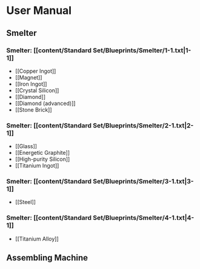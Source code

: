 # User Manual

## Smelter

### Smelter: [[content/Standard Set/Blueprints/Smelter/1-1.txt|1-1]]

- [[Copper Ingot]]
- [[Magnet]]
- [[Iron Ingot]]
- [[Crystal Silicon]]
- [[Diamond]]
- [[Diamond (advanced)]]
- [[Stone Brick]]

### Smelter: [[content/Standard Set/Blueprints/Smelter/2-1.txt|2-1]]

- [[Glass]]
- [[Energetic Graphite]]
- [[High-purity Silicon]]
- [[Titanium Ingot]]

### Smelter: [[content/Standard Set/Blueprints/Smelter/3-1.txt|3-1]]

- [[Steel]]

### Smelter: [[content/Standard Set/Blueprints/Smelter/4-1.txt|4-1]]

- [[Titanium Alloy]]

## Assembling Machine
